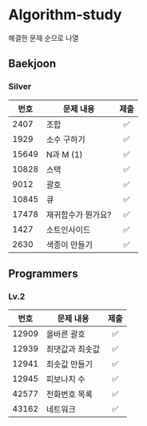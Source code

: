 # Algorithm-study
해결한 문제 순으로 나열

## Baekjoon

### Silver

| 번호   | 문제 내용                  | 제출 |
|--------|----------------------------|:----:|
| 2407   | 조합                       | ✅   |
| 1929   | 소수 구하기                | ✅   |
| 15649  | N과 M (1)                  | ✅   |
| 10828  | 스택                       | ✅   |
| 9012   | 괄호                       | ✅   |
| 10845  | 큐                         | ✅   |
| 17478  | 재귀함수가 뭔가요?         | ✅   |
| 1427   | 소트인사이드              | ✅   |
| 2630   | 색종이 만들기              | ✅   |



## Programmers

### Lv.2

| 번호   | 문제 내용                  | 제출 |
|--------|----------------------------|:----:|
| 12909   | 올바른 괄호                       | ✅   |
| 12939   | 최댓값과 최솟값                | ✅   |
| 12941   | 최솟값 만들기                | ✅   |
| 12945   | 피보나치 수                | ✅   |
| 42577   | 전화번호 목록                | ✅   |
| 43162   | 네트워크                | ✅   |

